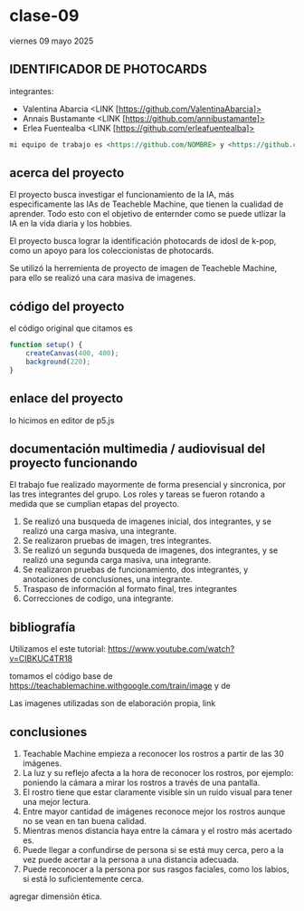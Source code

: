 # clase-09

viernes 09 mayo 2025

## IDENTIFICADOR DE PHOTOCARDS

integrantes:

* Valentina Abarcia <LINK [https://github.com/ValentinaAbarcia]>
* Annais Bustamante <LINK [https://github.com/annibustamante]>
* Erlea Fuentealba  <LINK [https://github.com/erleafuentealba]>

```md
mi equipo de trabajo es <https://github.com/NOMBRE> y <https://github.com/NOMBRE>, entregamos en el repositorio en este enlace <https://github.com/ETC>.
```

## acerca del proyecto

El proyecto busca investigar el funcionamiento de la IA, más especificamente las IAs de Teacheble Machine, que tienen la cualidad de aprender. Todo esto con el objetivo de enternder como se puede utlizar la IA en la vida diaria y los hobbies.

El proyecto busca lograr la identificación photocards de idosl de k-pop, como un apoyo para los coleccionistas de photocards.

Se utilizó la herremienta de proyecto de imagen de Teacheble Machine, para ello se realizó una cara masiva de imagenes.

## código del proyecto

el código original que citamos es

```javascript
function setup() {
    createCanvas(400, 400);
    background(220);    
}
```

## enlace del proyecto

lo hicimos en editor de p5.js

## documentación multimedia / audiovisual del proyecto funcionando

El trabajo fue realizado mayormente de forma presencial y sincronica, por las tres integrantes del grupo. Los roles y tareas se fueron rotando a medida que se cumplian etapas del proyecto.
1. Se realizó una busqueda de imagenes inicial, dos integrantes, y se realizó una carga masiva, una integrante.
2. Se realizaron pruebas de imagen, tres integrantes.
3. Se realizó un segunda  busqueda de imagenes, dos integrantes, y se realizó una segunda carga masiva, una integrante.
4. Se realizaron pruebas de funcionamiento, dos integrantes, y anotaciones de conclusiones, una integrante.
5. Traspaso de información al formato final, tres integrantes
6. Correcciones de codigo, una integrante.

## bibliografía

Utilizamos el este tutorial: https://www.youtube.com/watch?v=CIBKUC4TR18

tomamos el código base de https://teachablemachine.withgoogle.com/train/image y de 

Las imagenes utilizadas son de elaboración propia, link


## conclusiones

1. Teachable Machine empieza a reconocer los rostros a partir de las 30 imágenes.
2. La luz y su reflejo afecta a la hora de reconocer los rostros, por ejemplo: poniendo la cámara a mirar los rostros a través de una pantalla.
3. El rostro tiene que estar claramente visible sin un ruido visual para tener una mejor lectura.
4. Entre mayor cantidad de imágenes reconoce mejor los rostros aunque no se vean en tan buena calidad.
5. Mientras menos distancia haya entre la cámara y el rostro más acertado es.
6. Puede llegar a confundirse de persona si se está muy cerca, pero a la vez puede acertar a la persona a una distancia adecuada.
7. Puede reconocer a la persona por sus rasgos faciales, como los labios, si está lo suficientemente cerca.

agregar dimensión ética.
